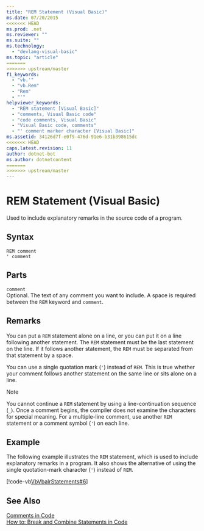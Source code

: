 ```yaml
---
title: "REM Statement (Visual Basic)"
ms.date: 07/20/2015
<<<<<<< HEAD
ms.prod: .net
ms.reviewer: ""
ms.suite: ""
ms.technology: 
  - "devlang-visual-basic"
ms.topic: "article"
=======
>>>>>>> upstream/master
f1_keywords: 
  - "vb.'"
  - "vb.Rem"
  - "Rem"
  - "'"
helpviewer_keywords: 
  - "REM statement [Visual Basic]"
  - "comments, Visual Basic code"
  - "code comments, Visual Basic"
  - "Visual Basic code, comments"
  - "' comment marker character [Visual Basic]"
ms.assetid: 34126d7f-e0f9-476d-91e6-b31b398615dc
<<<<<<< HEAD
caps.latest.revision: 11
author: dotnet-bot
ms.author: dotnetcontent
=======
>>>>>>> upstream/master
---
```

# REM Statement (Visual Basic)
Used to include explanatory remarks in the source code of a program.  
  
## Syntax  
  
```  
REM comment  
' comment  
```  
  
## Parts  
 `comment`  
 Optional. The text of any comment you want to include. A space is required between the `REM` keyword and `comment`.  
  
## Remarks  
 You can put a `REM` statement alone on a line, or you can put it on a line following another statement. The `REM` statement must be the last statement on the line. If it follows another statement, the `REM` must be separated from that statement by a space.  
  
 You can use a single quotation mark (`'`) instead of `REM`. This is true whether your comment follows another statement on the same line or sits alone on a line.  
  
> [!NOTE]
>  You cannot continue a `REM` statement by using a line-continuation sequence (`_`). Once a comment begins, the compiler does not examine the characters for special meaning. For a multiple-line comment, use another `REM` statement or a comment symbol (`'`) on each line.  
  
## Example  
 The following example illustrates the `REM` statement, which is used to include explanatory remarks in a program. It also shows the alternative of using the single quotation-mark character (`'`) instead of `REM`.  
  
 [!code-vb[VbVbalrStatements#6](../../../visual-basic/language-reference/error-messages/codesnippet/VisualBasic/rem-statement_1.vb)]  
  
## See Also  
 [Comments in Code](../../../visual-basic/programming-guide/program-structure/comments-in-code.md)  
 [How to: Break and Combine Statements in Code](../../../visual-basic/programming-guide/program-structure/how-to-break-and-combine-statements-in-code.md)
